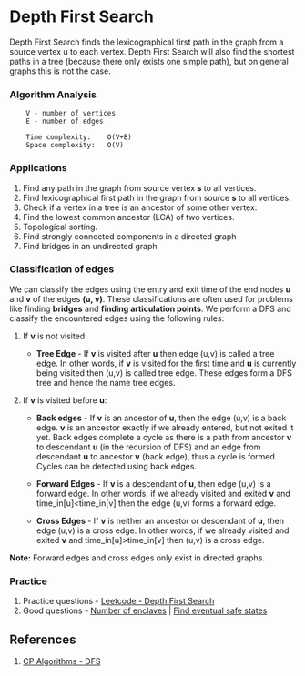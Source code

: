 # Depth First Search
Depth First Search finds the lexicographical first path in the graph from a source vertex u to each vertex. Depth First Search will also find the shortest paths in a tree (because there only exists one simple path), but on general graphs this is not the case.

### Algorithm Analysis
```
    V - number of vertices
    E - number of edges

    Time complexity:    O(V+E)
    Space complexity:   O(V)   
```

### Applications
1. Find any path in the graph from source vertex **s** to all vertices.
2. Find lexicographical first path in the graph from source **s** to all vertices.
3. Check if a vertex in a tree is an ancestor of some other vertex:
4. Find the lowest common ancestor (LCA) of two vertices.
5. Topological sorting.
6. Find strongly connected components in a directed graph
7. Find bridges in an undirected graph

### Classification of edges
We can classify the edges using the entry and exit time of the end nodes **u** and **v** of the edges **(u, v)**. These classifications are often used for problems like finding **bridges** and **finding articulation points**. We perform a DFS and classify the encountered edges using the following rules:

1. If **v** is not visited:
   - **Tree Edge** - If **v** is visited after **u** then edge (u,v) is called a tree edge. In other words, if **v** is visited for the first time and **u** is currently being visited then (u,v) is called tree edge. These edges form a DFS tree and hence the name tree edges.

2. If **v** is visited before **u**:
   - **Back edges** - If **v** is an ancestor of **u**, then the edge (u,v) is a back edge. **v** is an ancestor exactly if we already entered, but not exited it yet. Back edges complete a cycle as there is a path from ancestor **v** to descendant **u** (in the recursion of DFS) and an edge from descendant **u** to ancestor **v** (back edge), thus a cycle is formed. Cycles can be detected using back edges.

   - **Forward Edges** - If **v** is a descendant of **u**, then edge (u,v) is a forward edge. In other words, if we already visited and exited **v** and time_in[u]<time_in[v] then the edge (u,v) forms a forward edge.

   - **Cross Edges** -  If **v** is neither an ancestor or descendant of **u**, then edge (u,v) is a cross edge. In other words, if we already visited and exited **v** and time_in[u]>time_in[v] then (u,v) is a cross edge.

**Note:** Forward edges and cross edges only exist in directed graphs.

### Practice
1. Practice questions - [Leetcode - Depth First Search](https://leetcode.com/tag/depth-first-search/)
2. Good questions - [Number of enclaves](https://leetcode.com/problems/number-of-enclaves/) | [Find eventual safe states](https://leetcode.com/problems/find-eventual-safe-states/)

## References
1. [CP Algorithms - DFS](https://cp-algorithms.com/graph/depth-first-search.html)
